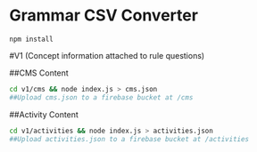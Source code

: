 Grammar CSV Converter
=====================

```
npm install
```

#V1 (Concept information attached to rule questions)

##CMS Content

```bash
cd v1/cms && node index.js > cms.json
##Upload cms.json to a firebase bucket at /cms
```

##Activity Content

```bash
cd v1/activities && node index.js > activities.json
##Upload activities.json to a firebase bucket at /activities
```
